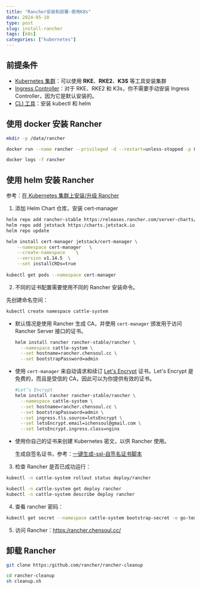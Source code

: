 ```yaml
---
title: "Rancher安装和部署-使用K8s"
date: 2024-05-10
type: post
slug: install-rancher
tags: [k8s]
categories: ["kubernetes"]
---
```


## 前提条件

- [Kubernetes 集群](https:/ranchermanager.docs.rancher.com/zh/getting-started/installation-and-upgrade/install-upgrade-on-a-kubernetes-cluster#kubernetes-集群)：可以使用 **RKE**、**RKE2**、**K3S** 等工具安装集群
- [Ingress Controller](https:/ranchermanager.docs.rancher.com/zh/getting-started/installation-and-upgrade/install-upgrade-on-a-kubernetes-cluster#ingress-controller)：对于 RKE、RKE2 和 K3s，你不需要手动安装 Ingress Controller，因为它是默认安装的。
- [CLI 工具](https:/ranchermanager.docs.rancher.com/zh/getting-started/installation-and-upgrade/install-upgrade-on-a-kubernetes-cluster#cli-工具)：安装 kubectl 和 helm

## 使用 docker 安装 Rancher

```bash
mkdir -p /data/rancher

docker run --name rancher --privileged -d --restart=unless-stopped -p 80:80 -p 443:443 -v /data/rancher:/var/lib/rancher/ rancher/rancher:stable

docker logs -f rancher
```

## 使用 helm 安装 Rancher

参考：[在 Kubernetes 集群上安装/升级 Rancher](https:/ranchermanager.docs.rancher.com/zh/getting-started/installation-and-upgrade/install-upgrade-on-a-kubernetes-cluster)

1. 添加 Helm Chart 仓库，安装 cert-manager

```bash
helm repo add rancher-stable https:/releases.rancher.com/server-charts/stable
helm repo add jetstack https:/charts.jetstack.io
helm repo update

helm install cert-manager jetstack/cert-manager \
	--namespace cert-manager   \
	--create-namespace    \
	--version v1.14.5  \
	--set installCRDs=true
	
kubectl get pods --namespace cert-manager
```

2. 不同的证书配置需要使用不同的 Rancher 安装命令。

先创建命名空间：

```bash
kubectl create namespace cattle-system
```

- 默认情况是使用 Rancher 生成 CA，并使用 `cert-manager` 颁发用于访问 Rancher Server 接口的证书。

  ```bash
  helm install rancher rancher-stable/rancher \
    --namespace cattle-system \
    --set hostname=rancher.chensoul.cc \
    --set bootstrapPassword=admin 
  ```
  
- 使用 `cert-manager` 来自动请求和续订 [Let's Encrypt](https:/letsencrypt.org/) 证书。Let's Encrypt 是免费的，而且是受信的 CA，因此可以为你提供有效的证书。

  ```bash
  #Let’s Encrypt
  helm install rancher rancher-stable/rancher \
    --namespace cattle-system \
    --set hostname=rancher.chensoul.cc \
    --set bootstrapPassword=admin \
    --set ingress.tls.source=letsEncrypt \
    --set letsEncrypt.email=ichensoul@gmail.com \
    --set letsEncrypt.ingress.class=nginx
  ```

- 使用你自己的证书来创建 Kubernetes 密文，以供 Rancher 使用。

  生成自签名证书，参考：[一键生成-ssl-自签名证书脚本](https:/docs.rancher.cn/docs/rancher2.5/installation/resources/advanced/self-signed-ssl/_index/#42-%E8%84%9A%E6%9C%AC%E8%AF%B4%E6%98%8E)

3. 检查 Rancher 是否已成功运行：

```bash
kubectl -n cattle-system rollout status deploy/rancher

kubectl -n cattle-system get deploy rancher
kubectl -n cattle-system describe deploy rancher
```

4. 查看 rancher 密码：

```bash
kubectl get secret --namespace cattle-system bootstrap-secret -o go-template='{{.data.bootstrapPassword|base64decode}}{{ "\n" }}'
```

5. 访问 Rancher：[https:/rancher.chensoul.cc/](https:/rancher.chensoul.cc/)

## 卸载 Rancher

```bash
git clone https:/github.com/rancher/rancher-cleanup

cd rancher-cleanup
sh cleanup.sh
```

